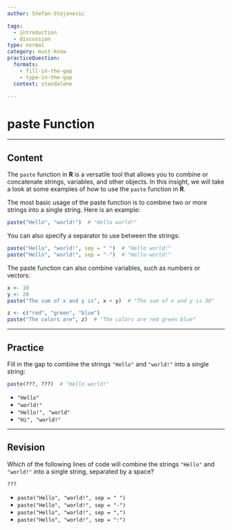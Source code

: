 ```yaml
---
author: Stefan-Stojanovic

tags:
  - introduction
  - discussion
type: normal
category: must-know
practiceQuestion:
  formats:
    - fill-in-the-gap
    - type-in-the-gap
  context: standalone

---
```


# paste Function

---

## Content

The `paste` function in **R** is a versatile tool that allows you to combine or concatenate strings, variables, and other objects. In this insight, we will take a look at some examples of how to use the `paste` function in **R**.

The most basic usage of the paste function is to combine two or more strings into a single string. Here is an example:
```r
paste("Hello", "world!")  # "Hello world!"
```

You can also specify a separator to use between the strings:
```r
paste("Hello", "world!", sep = " ")  # "Hello world!"
paste("Hello", "world!", sep = "-")  # "Hello-world!"
```

The paste function can also combine variables, such as numbers or vectors:
```r
x <- 10
y <- 20
paste("The sum of x and y is", x + y)  # "The sum of x and y is 30"

z <- c("red", "green", "blue")
paste("The colors are", z)  # "The colors are red green blue"
```



---
## Practice

Fill in the gap to combine the strings `"Hello"` and `"world!"` into a single string:

```r
paste(???, ???)  # "Hello world!"
```

- `"Hello"`
- `"world!"`
- `"Hello!", "world"`
- `"Hi", "world!"`



---
## Revision


Which of the following lines of code will combine the strings `"Hello"` and `"world!"` into a single string, separated by a space?


```r
???
```


- `paste("Hello", "world!", sep = " ")`
- `paste("Hello", "world!", sep = "-")`
- `paste("Hello", "world!", sep = ",")`
- `paste("Hello", "world!", sep = ":")`


